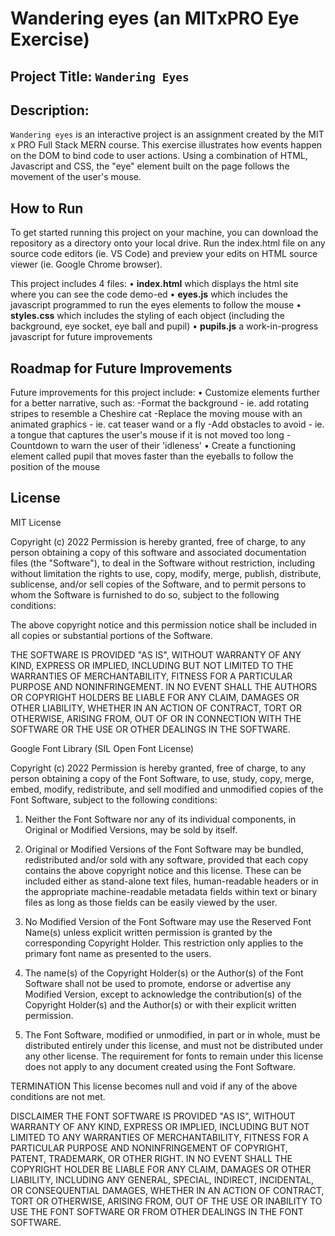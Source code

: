 # Wandering eyes (an MITxPRO Eye Exercise)
## Project Title: ``Wandering Eyes``
## Description: 
``Wandering eyes`` is an interactive project is an assignment created by the MIT x PRO Full Stack MERN course. 
This exercise illustrates how events happen on the DOM to bind code to user actions. Using a combination of HTML, Javascript and CSS, the "eye" element built on the page follows the movement of the user's mouse. 

## How to Run
To get started running this project on your machine, you can download the repository as a directory onto your local drive. Run the index.html file on any source code editors (ie. VS Code) and preview your edits on HTML source viewer (ie. Google Chrome browser).

This project includes 4 files:
•	<b>index.html</b> which displays the html site where you can see the code demo-ed
•	<b>eyes.js</b> which includes the javascript programmed to run the eyes elements to follow the mouse
•	<b>styles.css</b> which includes the styling of each object (including the background, eye socket, eye ball and pupil)
•	<b>pupils.js</b> a work-in-progress javascript for future improvements

## Roadmap for Future Improvements
Future improvements for this project include:
•	Customize elements further for a better narrative, such as:
  -Format the background - ie. add rotating stripes to resemble a Cheshire cat
  -Replace the moving mouse with an animated graphics - ie. cat teaser wand or a fly
  -Add obstacles to avoid - ie. a tongue that captures the user's mouse if it is not moved too long
  -Countdown to warn the user of their 'idleness'
•	Create a functioning element called pupil that moves faster than the eyeballs to follow the position of the mouse

## License
MIT License

Copyright (c) 2022
Permission is hereby granted, free of charge, to any person obtaining a copy of this software and associated documentation files (the "Software"), to deal in the Software without restriction, including without limitation the rights to use, copy, modify, merge, publish, distribute, sublicense, and/or sell copies of the Software, and to permit persons to whom the Software is furnished to do so, subject to the following conditions:

The above copyright notice and this permission notice shall be included in all copies or substantial portions of the Software.

THE SOFTWARE IS PROVIDED "AS IS", WITHOUT WARRANTY OF ANY KIND, EXPRESS OR IMPLIED, INCLUDING BUT NOT LIMITED TO THE WARRANTIES OF MERCHANTABILITY, FITNESS FOR A PARTICULAR PURPOSE AND NONINFRINGEMENT. IN NO EVENT SHALL THE AUTHORS OR COPYRIGHT HOLDERS BE LIABLE FOR ANY CLAIM, DAMAGES OR OTHER LIABILITY, WHETHER IN AN ACTION OF CONTRACT, TORT OR OTHERWISE, ARISING FROM, OUT OF OR IN CONNECTION WITH THE SOFTWARE OR THE USE OR OTHER DEALINGS IN THE SOFTWARE.

Google Font Library (SIL Open Font License)

Copyright (c) 2022
Permission is hereby granted, free of charge, to any person obtaining a copy of the Font Software, to use, study, copy, merge, embed, modify, redistribute, and sell modified and unmodified copies of the Font Software, subject to the following conditions:

1) Neither the Font Software nor any of its individual components, in Original or Modified Versions, may be sold by itself.

2) Original or Modified Versions of the Font Software may be bundled, redistributed and/or sold with any software, provided that each copy
contains the above copyright notice and this license. These can be included either as stand-alone text files, human-readable headers or in the appropriate machine-readable metadata fields within text or binary files as long as those fields can be easily viewed by the user.

3) No Modified Version of the Font Software may use the Reserved Font Name(s) unless explicit written permission is granted by the corresponding
Copyright Holder. This restriction only applies to the primary font name as presented to the users.

4) The name(s) of the Copyright Holder(s) or the Author(s) of the Font Software shall not be used to promote, endorse or advertise any
Modified Version, except to acknowledge the contribution(s) of the Copyright Holder(s) and the Author(s) or with their explicit written permission.

5) The Font Software, modified or unmodified, in part or in whole, must be distributed entirely under this license, and must not be
distributed under any other license. The requirement for fonts to remain under this license does not apply to any document created
using the Font Software.

TERMINATION
This license becomes null and void if any of the above conditions are not met.

DISCLAIMER
THE FONT SOFTWARE IS PROVIDED "AS IS", WITHOUT WARRANTY OF ANY KIND, EXPRESS OR IMPLIED, INCLUDING BUT NOT LIMITED TO ANY WARRANTIES OF
MERCHANTABILITY, FITNESS FOR A PARTICULAR PURPOSE AND NONINFRINGEMENT
OF COPYRIGHT, PATENT, TRADEMARK, OR OTHER RIGHT. IN NO EVENT SHALL THE COPYRIGHT HOLDER BE LIABLE FOR ANY CLAIM, DAMAGES OR OTHER LIABILITY,
INCLUDING ANY GENERAL, SPECIAL, INDIRECT, INCIDENTAL, OR CONSEQUENTIAL DAMAGES, WHETHER IN AN ACTION OF CONTRACT, TORT OR OTHERWISE, ARISING FROM, OUT OF THE USE OR INABILITY TO USE THE FONT SOFTWARE OR FROM OTHER DEALINGS IN THE FONT SOFTWARE.
